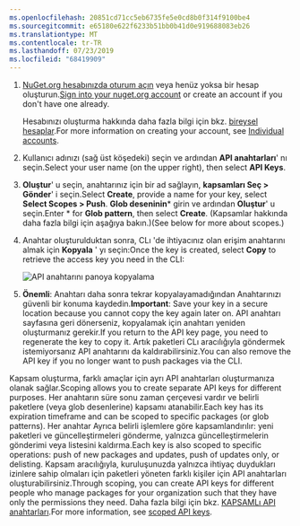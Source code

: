 ```yaml
---
ms.openlocfilehash: 20851cd71cc5eb6735fe5e0cd8b0f314f9100be4
ms.sourcegitcommit: e65180e622f6233b51bb0b41d0e919688083eb26
ms.translationtype: MT
ms.contentlocale: tr-TR
ms.lasthandoff: 07/23/2019
ms.locfileid: "68419909"
---
```

1. <span data-ttu-id="75721-101">[NuGet.org hesabınızda oturum açın](https://www.nuget.org/users/account/LogOn?returnUrl=%2F) veya henüz yoksa bir hesap oluşturun.</span><span class="sxs-lookup"><span data-stu-id="75721-101">[Sign into your nuget.org account](https://www.nuget.org/users/account/LogOn?returnUrl=%2F) or create an account if you don't have one already.</span></span>

   <span data-ttu-id="75721-102">Hesabınızı oluşturma hakkında daha fazla bilgi için bkz. [bireysel hesaplar](../../nuget-org/individual-accounts.md).</span><span class="sxs-lookup"><span data-stu-id="75721-102">For more information on creating your account, see [Individual accounts](../../nuget-org/individual-accounts.md).</span></span>

1. <span data-ttu-id="75721-103">Kullanıcı adınızı (sağ üst köşedeki) seçin ve ardından **API anahtarları**' nı seçin.</span><span class="sxs-lookup"><span data-stu-id="75721-103">Select your user name (on the upper right), then select **API Keys**.</span></span>

1. <span data-ttu-id="75721-104">**Oluştur**' u seçin, anahtarınız için bir ad sağlayın, **kapsamları Seç > Gönder**' i seçin.</span><span class="sxs-lookup"><span data-stu-id="75721-104">Select **Create**, provide a name for your key, select **Select Scopes > Push**.</span></span> <span data-ttu-id="75721-105">**Glob deseninin**\* girin ve ardından **Oluştur**' u seçin.</span><span class="sxs-lookup"><span data-stu-id="75721-105">Enter \* for **Glob pattern**, then select **Create**.</span></span> <span data-ttu-id="75721-106">(Kapsamlar hakkında daha fazla bilgi için aşağıya bakın.)</span><span class="sxs-lookup"><span data-stu-id="75721-106">(See below for more about scopes.)</span></span>

1. <span data-ttu-id="75721-107">Anahtar oluşturulduktan sonra, CLı 'de ihtiyacınız olan erişim anahtarını almak için **Kopyala** ' yı seçin:</span><span class="sxs-lookup"><span data-stu-id="75721-107">Once the key is created, select **Copy** to retrieve the access key you need in the CLI:</span></span>

    ![API anahtarını panoya kopyalama](../media/QS_Create-02-APIKey.png)

1. <span data-ttu-id="75721-109">**Önemli**: Anahtarı daha sonra tekrar kopyalayamadığından Anahtarınızı güvenli bir konuma kaydedin.</span><span class="sxs-lookup"><span data-stu-id="75721-109">**Important**: Save your key in a secure location because you cannot copy the key again later on.</span></span> <span data-ttu-id="75721-110">API anahtarı sayfasına geri dönerseniz, kopyalamak için anahtarı yeniden oluşturmanız gerekir.</span><span class="sxs-lookup"><span data-stu-id="75721-110">If you return to the API key page, you need to regenerate the key to copy it.</span></span> <span data-ttu-id="75721-111">Artık paketleri CLı aracılığıyla göndermek istemiyorsanız API anahtarını da kaldırabilirsiniz.</span><span class="sxs-lookup"><span data-stu-id="75721-111">You can also remove the API key if you no longer want to push packages via the CLI.</span></span>

<span data-ttu-id="75721-112">Kapsam oluşturma, farklı amaçlar için ayrı API anahtarları oluşturmanıza olanak sağlar.</span><span class="sxs-lookup"><span data-stu-id="75721-112">Scoping allows you to create separate API keys for different purposes.</span></span> <span data-ttu-id="75721-113">Her anahtarın süre sonu zaman çerçevesi vardır ve belirli paketlere (veya glob desenlerine) kapsamı atanabilir.</span><span class="sxs-lookup"><span data-stu-id="75721-113">Each key has its expiration timeframe and can be scoped to specific packages (or glob patterns).</span></span> <span data-ttu-id="75721-114">Her anahtar Ayrıca belirli işlemlere göre kapsamlandırılır: yeni paketleri ve güncelleştirmeleri gönderme, yalnızca güncelleştirmelerin gönderimi veya listesini kaldırma.</span><span class="sxs-lookup"><span data-stu-id="75721-114">Each key is also scoped to specific operations: push of new packages and updates, push of updates only, or delisting.</span></span> <span data-ttu-id="75721-115">Kapsam aracılığıyla, kuruluşunuzda yalnızca ihtiyaç duydukları izinlere sahip olmaları için paketleri yöneten farklı kişiler için API anahtarları oluşturabilirsiniz.</span><span class="sxs-lookup"><span data-stu-id="75721-115">Through scoping, you can create API keys for different people who manage packages for your organization such that they have only the permissions they need.</span></span> <span data-ttu-id="75721-116">Daha fazla bilgi için bkz. [KAPSAMLı API anahtarları](../../nuget-org/scoped-api-keys.md).</span><span class="sxs-lookup"><span data-stu-id="75721-116">For more information, see [scoped API keys](../../nuget-org/scoped-api-keys.md).</span></span>